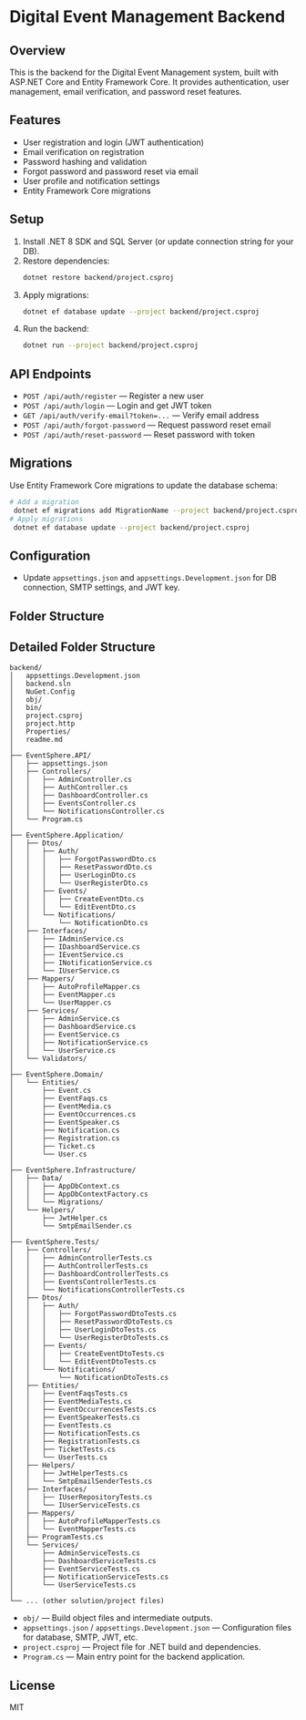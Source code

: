 # Digital Event Management Backend

## Overview
This is the backend for the Digital Event Management system, built with ASP.NET Core and Entity Framework Core. It provides authentication, user management, email verification, and password reset features.

## Features
- User registration and login (JWT authentication)
- Email verification on registration
- Password hashing and validation
- Forgot password and password reset via email
- User profile and notification settings
- Entity Framework Core migrations

## Setup
1. Install .NET 8 SDK and SQL Server (or update connection string for your DB).
2. Restore dependencies:
   ```sh
   dotnet restore backend/project.csproj
   ```
3. Apply migrations:
   ```sh
   dotnet ef database update --project backend/project.csproj
   ```
4. Run the backend:
   ```sh
   dotnet run --project backend/project.csproj
   ```

## API Endpoints
- `POST /api/auth/register` — Register a new user
- `POST /api/auth/login` — Login and get JWT token
- `GET /api/auth/verify-email?token=...` — Verify email address
- `POST /api/auth/forgot-password` — Request password reset email
- `POST /api/auth/reset-password` — Reset password with token

## Migrations
Use Entity Framework Core migrations to update the database schema:
```sh
# Add a migration
 dotnet ef migrations add MigrationName --project backend/project.csproj
# Apply migrations
 dotnet ef database update --project backend/project.csproj
```

## Configuration
- Update `appsettings.json` and `appsettings.Development.json` for DB connection, SMTP settings, and JWT key.

## Folder Structure

## Detailed Folder Structure

```
backend/
│   appsettings.Development.json
│   backend.sln
│   NuGet.Config
│   obj/
│   bin/
│   project.csproj
│   project.http
│   Properties/
│   readme.md
│
├── EventSphere.API/
│   ├── appsettings.json
│   ├── Controllers/
│   │   ├── AdminController.cs
│   │   ├── AuthController.cs
│   │   ├── DashboardController.cs
│   │   ├── EventsController.cs
│   │   └── NotificationsController.cs
│   └── Program.cs
│
├── EventSphere.Application/
│   ├── Dtos/
│   │   ├── Auth/
│   │   │   ├── ForgotPasswordDto.cs
│   │   │   ├── ResetPasswordDto.cs
│   │   │   ├── UserLoginDto.cs
│   │   │   └── UserRegisterDto.cs
│   │   ├── Events/
│   │   │   ├── CreateEventDto.cs
│   │   │   └── EditEventDto.cs
│   │   └── Notifications/
│   │       └── NotificationDto.cs
│   ├── Interfaces/
│   │   ├── IAdminService.cs
│   │   ├── IDashboardService.cs
│   │   ├── IEventService.cs
│   │   ├── INotificationService.cs
│   │   └── IUserService.cs
│   ├── Mappers/
│   │   ├── AutoProfileMapper.cs
│   │   ├── EventMapper.cs
│   │   └── UserMapper.cs
│   ├── Services/
│   │   ├── AdminService.cs
│   │   ├── DashboardService.cs
│   │   ├── EventService.cs
│   │   ├── NotificationService.cs
│   │   └── UserService.cs
│   └── Validators/
│
├── EventSphere.Domain/
│   └── Entities/
│       ├── Event.cs
│       ├── EventFaqs.cs
│       ├── EventMedia.cs
│       ├── EventOccurrences.cs
│       ├── EventSpeaker.cs
│       ├── Notification.cs
│       ├── Registration.cs
│       ├── Ticket.cs
│       └── User.cs
│
├── EventSphere.Infrastructure/
│   ├── Data/
│   │   ├── AppDbContext.cs
│   │   ├── AppDbContextFactory.cs
│   │   └── Migrations/
│   └── Helpers/
│       ├── JwtHelper.cs
│       └── SmtpEmailSender.cs
│
├── EventSphere.Tests/
│   ├── Controllers/
│   │   ├── AdminControllerTests.cs
│   │   ├── AuthControllerTests.cs
│   │   ├── DashboardControllerTests.cs
│   │   ├── EventsControllerTests.cs
│   │   └── NotificationsControllerTests.cs
│   ├── Dtos/
│   │   ├── Auth/
│   │   │   ├── ForgotPasswordDtoTests.cs
│   │   │   ├── ResetPasswordDtoTests.cs
│   │   │   ├── UserLoginDtoTests.cs
│   │   │   └── UserRegisterDtoTests.cs
│   │   ├── Events/
│   │   │   ├── CreateEventDtoTests.cs
│   │   │   └── EditEventDtoTests.cs
│   │   └── Notifications/
│   │       └── NotificationDtoTests.cs
│   ├── Entities/
│   │   ├── EventFaqsTests.cs
│   │   ├── EventMediaTests.cs
│   │   ├── EventOccurrencesTests.cs
│   │   ├── EventSpeakerTests.cs
│   │   ├── EventTests.cs
│   │   ├── NotificationTests.cs
│   │   ├── RegistrationTests.cs
│   │   ├── TicketTests.cs
│   │   └── UserTests.cs
│   ├── Helpers/
│   │   ├── JwtHelperTests.cs
│   │   └── SmtpEmailSenderTests.cs
│   ├── Interfaces/
│   │   ├── IUserRepositoryTests.cs
│   │   └── IUserServiceTests.cs
│   ├── Mappers/
│   │   ├── AutoProfileMapperTests.cs
│   │   └── EventMapperTests.cs
│   ├── ProgramTests.cs
│   └── Services/
│       ├── AdminServiceTests.cs
│       ├── DashboardServiceTests.cs
│       ├── EventServiceTests.cs
│       ├── NotificationServiceTests.cs
│       └── UserServiceTests.cs
│
└── ... (other solution/project files)
```
- `obj/` — Build object files and intermediate outputs.
- `appsettings.json` / `appsettings.Development.json` — Configuration files for database, SMTP, JWT, etc.
- `project.csproj` — Project file for .NET build and dependencies.
- `Program.cs` — Main entry point for the backend application.

## License
MIT
